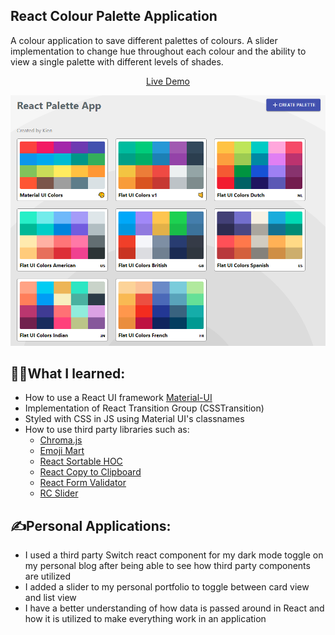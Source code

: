 ## React Colour Palette Application

A colour application to save different palettes of colours. A slider implementation to change hue throughout each colour and the ability to view a single palette with different levels of shades.

<p align="center" >
  <a href="https://kien-react-colour-palette.netlify.com/">Live Demo</a>
</p>

<p align="center">
  <a href="https://kien-react-colour-palette.netlify.com/"><img src="./project.png"></a>
</p>

## 👨‍🎓What I learned:

- How to use a React UI framework [Material-UI](https://material-ui.com/)
- Implementation of React Transition Group (CSSTransition)
- Styled with CSS in JS using Material UI's classnames
- How to use third party libraries such as:
  - [Chroma.js](https://gka.github.io/chroma.js/)
  - [Emoji Mart](https://github.com/missive/emoji-mart)
  - [React Sortable HOC](https://github.com/clauderic/react-sortable-hoc)
  - [React Copy to Clipboard](https://github.com/nkbt/react-copy-to-clipboard)
  - [React Form Validator](https://www.npmjs.com/package/react-material-ui-form-validator)
  - [RC Slider](https://www.npmjs.com/package/rc-slider)

## ✍Personal Applications:

- I used a third party Switch react component for my dark mode toggle on my personal blog after being able to see how third party components are utilized
- I added a slider to my personal portfolio to toggle between card view and list view
- I have a better understanding of how data is passed around in React and how it is utilized to make everything work in an application
